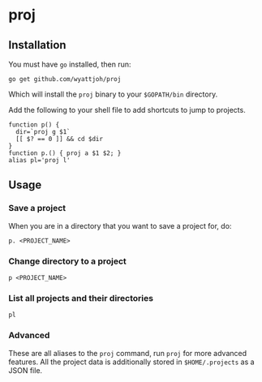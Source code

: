 # proj

## Installation

You must have `go` installed, then run:

```
go get github.com/wyattjoh/proj
```

Which will install the `proj` binary to your `$GOPATH/bin` directory.

Add the following to your shell file to add shortcuts to jump to projects.

```
function p() {
  dir=`proj g $1`
  [[ $? == 0 ]] && cd $dir
}
function p.() { proj a $1 $2; }
alias pl='proj l'
```

## Usage

### Save a project

When you are in a directory that you want to save a project for, do:

```
p. <PROJECT_NAME>
```

### Change directory to a project

```
p <PROJECT_NAME>
```

### List all projects and their directories

```
pl
```

### Advanced

These are all aliases to the `proj` command, run `proj` for more advanced features. All the project data is additionally stored in `$HOME/.projects` as a JSON file.
